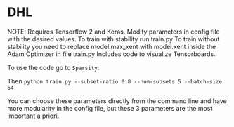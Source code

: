# DHL
NOTE: Requires Tensorflow 2 and Keras.
 Modify parameters in config file with the desired values.
 To train with stability run train.py
 To train without stability you need to replace model.max_xent with model.xent inside the Adam Optimizer in file train.py
 Includes code to visualize Tensorboards.

To use the code go to ```Sparsity```:

Then ```python train.py --subset-ratio 0.8 --num-subsets 5 --batch-size 64```

You can choose these parameters directly from the command line and have more modularity in the config file, but these 3 parameters are the most important a priori.
